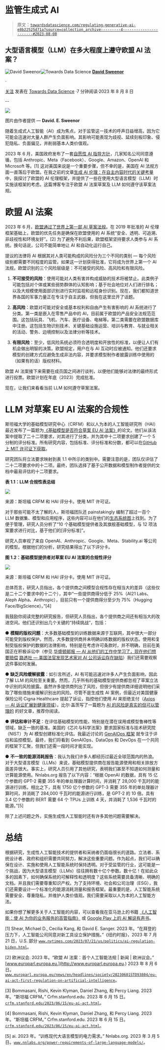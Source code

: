 # 监管生成式 AI

> 原文：[`towardsdatascience.com/regulating-generative-ai-e8b22525d71a?source=collection_archive---------4-----------------------#2023-08-08`](https://towardsdatascience.com/regulating-generative-ai-e8b22525d71a?source=collection_archive---------4-----------------------#2023-08-08)

## 大型语言模型（LLM）在多大程度上遵守欧盟 AI 法案？

[](https://medium.com/@davidsweenor?source=post_page-----e8b22525d71a--------------------------------)![David Sweenor](https://medium.com/@davidsweenor?source=post_page-----e8b22525d71a--------------------------------)[](https://towardsdatascience.com/?source=post_page-----e8b22525d71a--------------------------------)![Towards Data Science](https://towardsdatascience.com/?source=post_page-----e8b22525d71a--------------------------------) [**David Sweenor**](https://medium.com/@davidsweenor?source=post_page-----e8b22525d71a--------------------------------)

·

[关注](https://medium.com/m/signin?actionUrl=https%3A%2F%2Fmedium.com%2F_%2Fsubscribe%2Fuser%2Fec7aed1f3ef1&operation=register&redirect=https%3A%2F%2Ftowardsdatascience.com%2Fregulating-generative-ai-e8b22525d71a&user=David+Sweenor&userId=ec7aed1f3ef1&source=post_page-ec7aed1f3ef1----e8b22525d71a---------------------post_header-----------) 发表在 [Towards Data Science](https://towardsdatascience.com/?source=post_page-----e8b22525d71a--------------------------------) ·7 分钟阅读·2023 年 8 月 8 日[](https://medium.com/m/signin?actionUrl=https%3A%2F%2Fmedium.com%2F_%2Fvote%2Ftowards-data-science%2Fe8b22525d71a&operation=register&redirect=https%3A%2F%2Ftowardsdatascience.com%2Fregulating-generative-ai-e8b22525d71a&user=David+Sweenor&userId=ec7aed1f3ef1&source=-----e8b22525d71a---------------------clap_footer-----------)

--

[](https://medium.com/m/signin?actionUrl=https%3A%2F%2Fmedium.com%2F_%2Fbookmark%2Fp%2Fe8b22525d71a&operation=register&redirect=https%3A%2F%2Ftowardsdatascience.com%2Fregulating-generative-ai-e8b22525d71a&source=-----e8b22525d71a---------------------bookmark_footer-----------)![](img/60e39e9aeb8d30a09e4dab9420ebc048.png)

图片由作者提供 — **David. E. Sweenor**

随着生成式人工智能（AI）成为焦点，对于监管这一技术的呼声日益增高，因为它可能会迅速对大量人群产生负面影响。其影响可能表现为歧视、延续刻板印象、侵犯隐私、负面偏见，并削弱基本人类价值观。

2023 年 6 月，美国政府发布了一套[自愿性 AI 指导方针](https://www.whitehouse.gov/briefing-room/statements-releases/2023/07/21/fact-sheet-biden-harris-administration-secures-voluntary-commitments-from-leading-artificial-intelligence-companies-to-manage-the-risks-posed-by-ai/)，几家知名公司同意遵循，包括 Anthropic、Meta（Facebook）、Google、Amazon、OpenAI 和 Microsoft 等。[1] 这对美国来说是一个重要步骤，但不幸的是，美国在 AI 法规方面一直落后于欧盟。在我之前的文章[生成 AI 伦理：在自主内容时代的关键考量](https://medium.com/towards-data-science/generative-ai-ethics-b2db92ecb909)中，我探讨了欧盟的 AI 伦理框架，并提供了一些在使用大型语言模型（LLM）时实施该框架的考虑。这篇博客专注于欧盟 AI 法案草案及 LLM 如何遵守该草案法规。

# 欧盟 AI 法案

2023 年 6 月，[欧盟通过了世界上第一部 AI 草案法规](https://www.europarl.europa.eu/news/en/headlines/society/20230601STO93804/eu-ai-act-first-regulation-on-artificial-intelligence)。在 2019 年批准的 AI 伦理框架基础上，欧盟的优先任务是确保在欧盟使用的 AI 系统“安全、透明、可追溯、非歧视性和环境友好”。[2] 为了避免不利后果，欧盟框架坚持要求人类参与 AI 系统。换句话说，公司不能简单地让 AI 和自动化运行自己。

提议的法律将 AI 根据其对人类可能构成的风险分为三个不同的类别 — 每个风险级别都需要不同程度的监管。如果这一计划获得批准，它将成为世界上第一个 AI 法规。欧盟识别的三个风险层级是：不可接受的风险、高风险和有限风险。

1.  **不可接受的风险**：使用可能对人类有害并构成威胁的技术将被禁止。此类例子可能包括对个体或某些弱势群体的认知影响；基于社会地位对人们进行排名；以及大规模使用面部识别进行实时监视和远程身份识别。现在，我们都知道世界各国的军事力量正在专注于自主武器，但我在这里岔开了话题。

1.  **高风险**：欧盟对可能对安全或基本权利和自由产生有害影响的 AI 系统进行了分类。第一类是嵌入在零售产品中的 AI，目前属于欧盟的产品安全法规范范围。这包括玩具、飞机、汽车、医疗设备、电梯等。第二类需要在欧盟数据库中注册。这包括生物识别技术、关键基础设施运营、培训与教育、与就业相关的活动、警务、边境控制以及法律分析等技术。

1.  **有限风险**：至少，低风险系统必须符合透明度和开放性的标准，以便让人们有机会做出明智的决策。欧盟规定，用户在与 AI 互动时应被通知。他们还要求模型的创建方式应避免生成非法内容，并要求模型制作者披露训练中使用的（如果有的话）版权材料。

欧盟 AI 法案接下来需要在成员国之间进行谈判，以便他们能够对法律的最终形式进行投票。欧盟计划在年底（2023）完成批准。

现在，让我们来看看当前 LLM 如何遵守草案法案。

# LLM 对草案 EU AI 法案的合规性

斯坦福大学的基础模型研究中心（CRFM）和以人为本的人工智能研究所（HAI）最近发布了一篇题为[《基础模型是否符合草案 EU AI 法案》](https://crfm.stanford.edu/2023/06/15/eu-ai-act.html)的论文。他们从该法案中提取了二十二项要求，对其进行了分类，并为其中十二项要求创建了一个 5 分制的评分标准。所有研究内容，包括标准、评分标准和分数，都可以在[GitHub 上 MIT 许可证下获取](https://github.com/stanford-crfm/TransparencyIndex/tree/main)。

研究团队将立法要求映射到表 1.1 中所示的类别中。需要注意的是，团队仅评估了二十二项要求中的十二项。最终，团队选择了基于公开数据和模型制作者提供的文档中最易评估的十二项要求。

**表 1.1：LLM 合规性表总结**

![](img/086eb000e4bf00adbff2e28588c8db82.png)

来源：斯坦福 CRFM 和 HAI 评分卡。使用 MIT 许可证。

对于那些可能不太了解的人，斯坦福团队还 painstakingly 编制了超过一百个 LLM 数据集、模型和应用程序，这些内容可以在他们的[生态系统图](https://crfm.stanford.edu/ecosystem-graphs/index.html?mode=table)上找到。为了便于管理，研究人员分析了“10 个基础模型提供者及其旗舰基础模型，与 12 项法案要求进行对比，基于他们的[评分标准]”。

研究人员审视了来自 OpenAI、Anthropic、Google、Meta、Stability.ai 等公司的模型。根据他们的分析，研究结果得出了以下评分卡。

**图 1.2：基础模型提供者对草案 EU AI 法案的合规性评分**

![](img/39d25951b3aa03fde8389628e2d79ae5.png)

来源：斯坦福 CRFM 和 HAI 评分卡。使用 MIT 许可证。

总体而言，研究人员指出，各个提供商之间模型合规性存在相当大的差异（这些仅是二十二个要求中的十二个），其中“一些提供商得分低于 25%（AI21 Labs、Aleph Alpha、Anthropic），目前只有一个提供商得分至少为 75%（Hugging Face/BigScience）。”[4]

我鼓励你阅读完整的研究报告，但研究人员指出，各个提供商之间还有相当大的改进空间。他们还识别出几个关键的“持续挑战”，包括：

● **模糊的版权问题**：大多数基础模型的训练数据来源于互联网，其中很大一部分可能受到版权保护。然而，大多数提供商并未明确训练数据的版权状态。使用和复制受版权保护的数据的法律影响，特别是在考虑许可条款时，并不明确，目前在美国正在积极诉讼中（参见 [华盛顿邮报 — AI 从他们的工作中学习了，现在他们想要赔偿](https://www.washingtonpost.com/technology/2023/07/16/ai-programs-training-lawsuits-fair-use/) [路透社 — 美国法官发现艺术家对 AI 公司诉讼存在缺陷](https://www.reuters.com/legal/litigation/us-judge-finds-flaws-artists-lawsuit-against-ai-companies-2023-07-19/)）我们还需要观察这件事如何发展。

● **缺乏风险缓解披露**：如引言所述，AI 有可能迅速对许多人产生负面影响，因此了解 LLM 的风险至关重要。然而，几乎所有的基础模型提供商都忽视了草案立法中识别的风险披露。虽然许多提供商列出了风险，但很少有提供商详细说明他们采取了哪些措施来缓解识别出的风险。尽管不是生成性 AI 案例，但最近对美国健康保险公司 Cigna Healthcare 提起了诉讼，指控他们使用 AI 来拒绝支付（[Axios — AI 诉讼扩展到健康领域](https://www.axios.com/2023/07/25/ai-lawsuits-health-cigna-algorithm-payment-denial)）。比尔·盖茨写了一篇题为 [AI 的风险是真实的但可以管理的](https://www.gatesnotes.com/The-risks-of-AI-are-real-but-manageable) 的好文章，推荐你阅读。

● **评估和审计不足**：在评估基础模型的性能，特别是在潜在误用或模型鲁棒性等领域，缺乏一致的基准。美国的《芯片与科学法案》要求国家标准与技术研究院（NIST）为 AI 模型创建标准化评估。我最近讨论的 [GenAIOps 框架](https://medium.com/towards-data-science/genaiops-evolving-the-mlops-framework-b0012f936379) 就专注于评估和监控模型。最终，我们将看到 GenAIOps、DataOps 和 DevOps 在一个共同的框架下汇聚，但我们还需一段时间才能实现。

● **不一致的能源消耗报告**：我认为我们许多人都经历过最近全球范围内的热浪。对于大型语言模型（LLMs）来说，基础模型提供商在报告能源使用和相关排放方面差异很大。事实上，研究人员引用了其他研究，表明我们甚至不知道如何测量和计算能源使用。Nnlabs.org 报告了以下内容：“根据 OpenAI 的数据，具有 15 亿个参数的 GPT-2 需要 355 年的单处理器计算时间，并消耗了 28,000 千瓦时的能源进行训练。相比之下，具有 1750 亿个参数的 GPT-3 需要 355 年的单处理器计算时间，并消耗了 284,000 千瓦时的能源进行训练，是 GPT-2 的 10 倍。具有 3.4 亿个参数的 BERT 需要 64 个 TPUs 上训练 4 天，并消耗了 1,536 千瓦时的能源。”[5]

除了上述问题之外，实施生成性人工智能时还有许多其他问题需要解决。

# 总结

根据研究，生成性人工智能技术的提供者和采纳者仍面临很长的道路。立法者、系统设计者、政府和组织需要共同努力，解决这些重要问题。作为起点，我们可以确保在设计、实施和使用人工智能系统时保持透明。对于受监管的行业，这可能是一个挑战，因为大型语言模型（LLMs）往往拥有数十亿个参数。数十亿！在如此众多的因素下，如何确保系统的可解释性和透明度？这些系统需要具备清晰、明确的文档，并且我们需要尊重知识产权。为了支持环境、社会和公司治理（ESG），我们还需要设计一个标准化的能源消耗测量和报告框架。最重要的是，人工智能系统需要安全、尊重隐私，并维护人类价值观。我们需要采取以人为本的人工智能方法。

如果你想了解更多关于人工智能的内容，可以查看我在亚马逊上的书籍 [《人工智能：使 AI 为你的业务服务的高管指南》](https://www.amazon.com/Artificial-Intelligence-Executive-Guide-Business/dp/B09X4KTYS4) 或 [Google Play 上的 AI 解说有声书](https://play.google.com/store/audiobooks/details/Artificial_Intelligence_An_Executive_Guide_to_Make?id=AQAAAECisyHzkM&hl=en_US&gl=US&pli=1)。

[1] Shear, Michael D., Cecilia Kang, 和 David E. Sanger. 2023 年。“在拜登的压力下，人工智能公司同意对新工具设立保护措施。”《纽约时报》，2023 年 7 月 21 日，U.S. 部分 [`www.nytimes.com/2023/07/21/us/politics/ai-regulation-biden.html`](https://www.nytimes.com/2023/07/21/us/politics/ai-regulation-biden.html)。

[2] 欧洲议会. 2023 年。“欧盟 AI 法案：首个人工智能法规 | 新闻 | 欧洲议会。” [www.europarl.europa.eu.](http://www.europarl.europa.eu.) 2023 年 8 月 6 日。[`www.europarl.europa.eu/news/en/headlines/society/20230601STO93804/eu-ai-act-first-regulation-on-artificial-intelligence`](https://www.europarl.europa.eu/news/en/headlines/society/20230601STO93804/eu-ai-act-first-regulation-on-artificial-intelligence)。

[3] Bommasani, Rishi, Kevin Klyman, Daniel Zhang, 和 Percy Liang. 2023 年。“斯坦福 CRFM。” Crfm.stanford.edu. 2023 年 6 月 15 日。[`crfm.stanford.edu/2023/06/15/eu-ai-act.html`](https://crfm.stanford.edu/2023/06/15/eu-ai-act.html)。

[4] Bommasani, Rishi, Kevin Klyman, Daniel Zhang, 和 Percy Liang. 2023 年。“斯坦福 CRFM。” Crfm.stanford.edu. 2023 年 6 月 15 日。[`crfm.stanford.edu/2023/06/15/eu-ai-act.html`](https://crfm.stanford.edu/2023/06/15/eu-ai-act.html)。

[5] ai. 2023 年。“训练现代大语言模型的电力需求。” Nnlabs.org. 2023 年 3 月 5 日。[`www.nnlabs.org/power-requirements-of-large-language-models/`](https://www.nnlabs.org/power-requirements-of-large-language-models/)。
